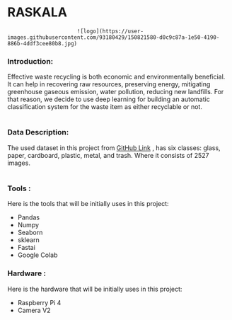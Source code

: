 # RASKALA




 
 
 
                          ![logo](https://user-images.githubusercontent.com/93180429/150821580-d0c9c87a-1e50-4190-886b-4ddf3cee80b8.jpg)

 


### Introduction:

Effective waste recycling is both economic and environmentally beneficial. It can help in recovering raw resources, preserving energy, mitigating greenhouse gaseous emission, water pollution, reducing new landfills. For that reason, we decide to use deep learning for building an automatic classification system for the waste item as either recyclable or not.

# 

### Data Description:

The used dataset in this project from <a href="https://github.com/MostefaBen/Trash-classification">GitHub Link</a> , has six classes: glass, paper, cardboard, plastic, metal, and trash. Where it consists of 2527 images.

# 

### Tools :
Here is the tools that will be initially uses in this project:
- Pandas
- Numpy
- Seaborn
- sklearn
- Fastai
- Google Colab
### Hardware :
Here is the hardware that will be initially uses in this project:
- Raspberry Pi 4
- Camera V2


